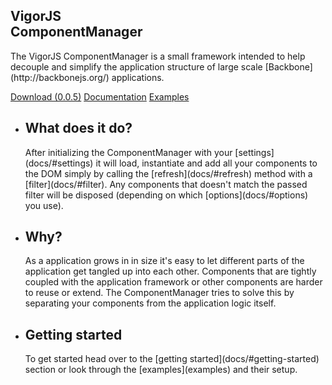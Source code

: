 <section class="hero-unit">
<div class="hero-unit__content">
<h1>VigorJS <br/>ComponentManager</h1>
<p>The VigorJS ComponentManager is a small framework intended to help decouple and simplify the application structure of large scale [Backbone](http://backbonejs.org/) applications.</p>

<div class="hero-unit__links">
<a href="js/vigorjs.componentmanager.min.js">Download (0.0.5)</a>
<a href="docs/">Documentation</a>
<a href="examples/">Examples</a>
</div>
</div>
</section>

<section class="about">
  <ul>
    <li>
      <h2>What does it do?</h2>
      <p>After initializing the ComponentManager with your [settings](docs/#settings) it will load, instantiate and add all your components to the DOM simply by calling the [refresh](docs/#refresh) method with a [filter](docs/#filter). Any components that doesn't match the passed filter will be disposed (depending on which [options](docs/#options) you use).</p>
    </li>
    <li>
      <h2>Why?</h2>
      <p>As a application grows in in size it's easy to let different parts of the application get tangled up into each other. Components that are tightly coupled with the application framework or other components are harder to reuse or extend. The ComponentManager tries to solve this by separating your components from the application logic itself.</p>
    </li>
    <li>
      <h2>Getting started</h2>
      <p>To get started head over to the [getting started](docs/#getting-started) section or look through the [examples](examples) and their setup.</p>
    </li>
  </ul>
</section>